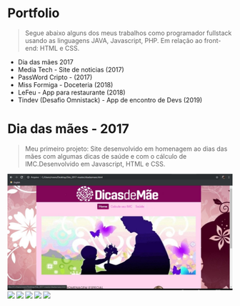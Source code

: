 # Portfolio
> Segue abaixo alguns dos meus trabalhos como programador fullstack usando as linguagens JAVA, Javascript, PHP. Em relação ao front-end: HTML e CSS.
* Dia das mães 2017
* Media Tech - Site de noticias (2017)
* PassWord Cripto - (2017)
* Miss Formiga - Doceteria (2018)
* LeFeu - App para restaurante (2018)
* Tindev (Desafio Omnistack) - App de encontro de Devs (2019)


# Dia das mães - 2017
> Meu primeiro projeto: Site desenvolvido em homenagem ao dias das mães com algumas dicas de saúde e com o cálculo de IMC.Desenvolvido em Javascript, HTML e CSS.

![](imagens/M1.jpeg)
![](imagens/M2.jpeg)
![](imagens/M3.jpeg)
![](imagens/M4.jpeg)
![](imagens/M5.jpeg)
![](imagens/M6.jpeg)
